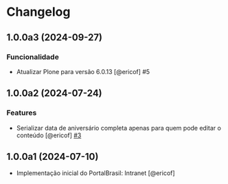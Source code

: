 # Changelog

<!--
   You should *NOT* be adding new change log entries to this file.
   You should create a file in the news directory instead.
   For helpful instructions, please see:
   https://github.com/plone/plone.releaser/blob/master/ADD-A-NEWS-ITEM.rst
-->

<!-- towncrier release notes start -->

## 1.0.0a3 (2024-09-27)


### Funcionalidade

- Atualizar Plone para versão 6.0.13 [@ericof] #5

## 1.0.0a2 (2024-07-24)

### Features

- Serializar data de aniversário completa apenas para quem pode editar o conteúdo [@ericof] [#3](https://github.com/plonegovbr/portalbrasil-intranet/issues/3)


## 1.0.0a1 (2024-07-10)

- Implementação inicial do PortalBrasil: Intranet [@ericof]
